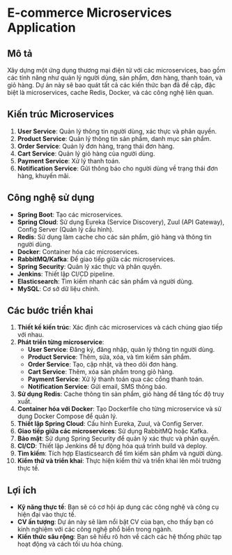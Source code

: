 # E-commerce Microservices Application

## Mô tả
Xây dựng một ứng dụng thương mại điện tử với các microservices, bao gồm các tính năng như quản lý người dùng, sản phẩm, đơn hàng, thanh toán, và giỏ hàng. Dự án này sẽ bao quát tất cả các kiến thức bạn đã đề cập, đặc biệt là microservices, cache Redis, Docker, và các công nghệ liên quan.

## Kiến trúc Microservices
1. **User Service**: Quản lý thông tin người dùng, xác thực và phân quyền.
2. **Product Service**: Quản lý thông tin sản phẩm, danh mục sản phẩm.
3. **Order Service**: Quản lý đơn hàng, trạng thái đơn hàng.
4. **Cart Service**: Quản lý giỏ hàng của người dùng.
5. **Payment Service**: Xử lý thanh toán.
6. **Notification Service**: Gửi thông báo cho người dùng về trạng thái đơn hàng, khuyến mãi.

## Công nghệ sử dụng
- **Spring Boot**: Tạo các microservices.
- **Spring Cloud**: Sử dụng Eureka (Service Discovery), Zuul (API Gateway), Config Server (Quản lý cấu hình).
- **Redis**: Sử dụng làm cache cho các sản phẩm, giỏ hàng và thông tin người dùng.
- **Docker**: Container hóa các microservices.
- **RabbitMQ/Kafka**: Để giao tiếp giữa các microservices.
- **Spring Security**: Quản lý xác thực và phân quyền.
- **Jenkins**: Thiết lập CI/CD pipeline.
- **Elasticsearch**: Tìm kiếm nhanh các sản phẩm và người dùng.
- **MySQL**: Cơ sở dữ liệu chính.

## Các bước triển khai
1. **Thiết kế kiến trúc**: Xác định các microservices và cách chúng giao tiếp với nhau.
2. **Phát triển từng microservice**:
    - **User Service**: Đăng ký, đăng nhập, quản lý thông tin người dùng.
    - **Product Service**: Thêm, sửa, xóa, và tìm kiếm sản phẩm.
    - **Order Service**: Tạo, cập nhật, và theo dõi đơn hàng.
    - **Cart Service**: Thêm, xóa sản phẩm trong giỏ hàng.
    - **Payment Service**: Xử lý thanh toán qua các cổng thanh toán.
    - **Notification Service**: Gửi email, SMS thông báo.
3. **Sử dụng Redis**: Cache thông tin sản phẩm, giỏ hàng để tăng tốc độ truy xuất.
4. **Container hóa với Docker**: Tạo Dockerfile cho từng microservice và sử dụng Docker Compose để quản lý.
5. **Thiết lập Spring Cloud**: Cấu hình Eureka, Zuul, và Config Server.
6. **Giao tiếp giữa các microservices**: Sử dụng RabbitMQ hoặc Kafka.
7. **Bảo mật**: Sử dụng Spring Security để quản lý xác thực và phân quyền.
8. **CI/CD**: Thiết lập Jenkins để tự động hóa quá trình build và deploy.
9. **Tìm kiếm**: Tích hợp Elasticsearch để tìm kiếm sản phẩm và người dùng.
10. **Kiểm thử và triển khai**: Thực hiện kiểm thử và triển khai lên môi trường thực tế.

## Lợi ích
- **Kỹ năng thực tế**: Bạn sẽ có cơ hội áp dụng các công nghệ và công cụ hiện đại vào thực tế.
- **CV ấn tượng**: Dự án này sẽ làm nổi bật CV của bạn, cho thấy bạn có kinh nghiệm với các công nghệ phổ biến trong ngành.
- **Kiến thức sâu rộng**: Bạn sẽ hiểu rõ hơn về cách các hệ thống phức tạp hoạt động và cách tối ưu hóa chúng.